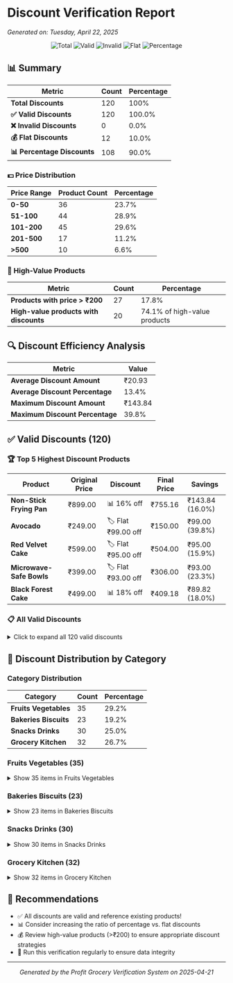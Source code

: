 # Discount Verification Report

*Generated on: Tuesday, April 22, 2025*

<div align="center">

![Total](https://img.shields.io/badge/Total%20Discounts-120-blue)
![Valid](https://img.shields.io/badge/Valid-120-success)
![Invalid](https://img.shields.io/badge/Invalid-0-success)
![Flat](https://img.shields.io/badge/Flat%20Discounts-12-orange)
![Percentage](https://img.shields.io/badge/Percentage%20Discounts-108-purple)

</div>

## 📊 Summary

| Metric | Count | Percentage |
| ------ | ----- | ---------- |
| **Total Discounts** | 120 | 100% |
| **✅ Valid Discounts** | 120 | 100.0% |
| **❌ Invalid Discounts** | 0 | 0.0% |
| **💰 Flat Discounts** | 12 | 10.0% |
| **📊 Percentage Discounts** | 108 | 90.0% |

### 💵 Price Distribution

| Price Range | Product Count | Percentage |
| ----------- | ------------- | ---------- |
| **0-50** | 36 | 23.7% |
| **51-100** | 44 | 28.9% |
| **101-200** | 45 | 29.6% |
| **201-500** | 17 | 11.2% |
| **>500** | 10 | 6.6% |

### 💎 High-Value Products

| Metric | Count | Percentage |
| ------ | ----- | ---------- |
| **Products with price > ₹200** | 27 | 17.8% |
| **High-value products with discounts** | 20 | 74.1% of high-value products |

## 🔍 Discount Efficiency Analysis

| Metric | Value |
| ------ | ----- |
| **Average Discount Amount** | ₹20.93 |
| **Average Discount Percentage** | 13.4% |
| **Maximum Discount Amount** | ₹143.84 |
| **Maximum Discount Percentage** | 39.8% |

## ✅ Valid Discounts (120)

### 🏆 Top 5 Highest Discount Products

| Product | Original Price | Discount | Final Price | Savings |
| ------- | -------------- | -------- | ----------- | ------- |
| **Non-Stick Frying Pan** | ₹899.00 | 📊 16% off | ₹755.16 | ₹143.84 (16.0%) |
| **Avocado** | ₹249.00 | 🏷️ Flat ₹99.00 off | ₹150.00 | ₹99.00 (39.8%) |
| **Red Velvet Cake** | ₹599.00 | 🏷️ Flat ₹95.00 off | ₹504.00 | ₹95.00 (15.9%) |
| **Microwave-Safe Bowls** | ₹399.00 | 🏷️ Flat ₹93.00 off | ₹306.00 | ₹93.00 (23.3%) |
| **Black Forest Cake** | ₹499.00 | 📊 18% off | ₹409.18 | ₹89.82 (18.0%) |

### 📋 All Valid Discounts

<details>
<summary>Click to expand all 120 valid discounts</summary>

| Product | Original Price | Discount | Final Price | Savings | Category |
| ------- | -------------- | -------- | ----------- | ------- | -------- |
| **Potatoes** | ₹29.00 | 📊 14% off | ₹24.94 | ₹4.06 (14.0%) | fruits_vegetables/fr... |
| **Strawberry Pastry** | ₹80.00 | 📊 10% off | ₹72.00 | ₹8.00 (10.0%) | bakeries_biscuits/ca... |
| **Green Beans** | ₹59.00 | 📊 18% off | ₹48.38 | ₹10.62 (18.0%) | fruits_vegetables/fr... |
| **Orange Soda** | ₹35.00 | 📊 7% off | ₹32.55 | ₹2.45 (7.0%) | snacks_drinks/soft_d... |
| **Lemon Iced Tea** | ₹35.00 | 📊 20% off | ₹28.00 | ₹7.00 (20.0%) | snacks_drinks/drinks... |
| **Canned Pineapple Slices** | ₹145.00 | 📊 9% off | ₹131.95 | ₹13.05 (9.0%) | grocery_kitchen/vege... |
| **Kulfi Sticks** | ₹120.00 | 📊 18% off | ₹98.40 | ₹21.60 (18.0%) | snacks_drinks/ice_cr... |
| **Avocado** | ₹249.00 | 🏷️ ₹99.00 off | ₹150.00 | ₹99.00 (39.8%) | fruits_vegetables/ex... |
| **Non-Stick Frying Pan** | ₹899.00 | 📊 16% off | ₹755.16 | ₹143.84 (16.0%) | grocery_kitchen/kitc... |
| **Salad Mix** | ₹69.00 | 📊 8% off | ₹63.48 | ₹5.52 (8.0%) | fruits_vegetables/cu... |
| **Tomatoes** | ₹39.00 | 📊 14% off | ₹33.54 | ₹5.46 (14.0%) | fruits_vegetables/fr... |
| **Organic Banana** | ₹89.00 | 📊 19% off | ₹72.09 | ₹16.91 (19.0%) | fruits_vegetables/or... |
| **Mixed Berries** | ₹149.00 | 📊 18% off | ₹122.18 | ₹26.82 (18.0%) | fruits_vegetables/cu... |
| **Garam Masala** | ₹85.00 | 📊 8% off | ₹78.20 | ₹6.80 (8.0%) | grocery_kitchen/oil_... |
| **Multigrain Atta** | ₹250.00 | 🏷️ ₹67.00 off | ₹183.00 | ₹67.00 (26.8%) | grocery_kitchen/atta... |
| **Chocolate Chip Cookies** | ₹120.00 | 📊 5% off | ₹114.00 | ₹6.00 (5.0%) | bakeries_biscuits/ba... |
| **Instant Idli Mix** | ₹85.00 | 📊 7% off | ₹79.05 | ₹5.95 (7.0%) | grocery_kitchen/inst... |
| **Peanut Butter - Crunchy** | ₹249.00 | 📊 11% off | ₹221.61 | ₹27.39 (11.0%) | grocery_kitchen/sauc... |
| **Oatmeal Raisin Cookies** | ₹120.00 | 📊 16% off | ₹100.80 | ₹19.20 (16.0%) | bakeries_biscuits/co... |
| **Oranges** | ₹89.00 | 📊 14% off | ₹76.54 | ₹12.46 (14.0%) | fruits_vegetables/fr... |
| **Grapes - Green** | ₹159.00 | 📊 11% off | ₹141.51 | ₹17.49 (11.0%) | fruits_vegetables/fr... |
| **Masala Tea** | ₹249.00 | 🏷️ ₹81.00 off | ₹168.00 | ₹81.00 (32.5%) | snacks_drinks/tea_co... |
| **Assorted Tea Cookies** | ₹160.00 | 📊 9% off | ₹145.60 | ₹14.40 (9.0%) | bakeries_biscuits/te... |
| **Oats** | ₹195.00 | 📊 17% off | ₹161.85 | ₹33.15 (17.0%) | grocery_kitchen/dry_... |
| **Dragon Fruit** | ₹149.00 | 📊 10% off | ₹134.10 | ₹14.90 (10.0%) | fruits_vegetables/ex... |
| **Aloo Bhujia** | ₹85.00 | 📊 17% off | ₹70.55 | ₹14.45 (17.0%) | snacks_drinks/chips_... |
| **Red Cabbage** | ₹79.00 | 📊 5% off | ₹75.05 | ₹3.95 (5.0%) | fruits_vegetables/ex... |
| **Classic Salted Potato Chi...** | ₹40.00 | 📊 15% off | ₹34.00 | ₹6.00 (15.0%) | snacks_drinks/chips_... |
| **Filter Coffee Powder** | ₹180.00 | 📊 5% off | ₹171.00 | ₹9.00 (5.0%) | snacks_drinks/tea_co... |
| **Kiwi** | ₹199.00 | 📊 20% off | ₹159.20 | ₹39.80 (20.0%) | fruits_vegetables/ex... |
| **Energy Drink - Original** | ₹95.00 | 📊 5% off | ₹90.25 | ₹4.75 (5.0%) | snacks_drinks/energy... |
| **Tomato Ketchup** | ₹120.00 | 📊 5% off | ₹114.00 | ₹6.00 (5.0%) | grocery_kitchen/sauc... |
| **Chocolate Fudge Brownie** | ₹299.00 | 🏷️ ₹59.00 off | ₹240.00 | ₹59.00 (19.7%) | snacks_drinks/ice_cr... |
| **Green Tea** | ₹199.00 | 📊 7% off | ₹185.07 | ₹13.93 (7.0%) | snacks_drinks/tea_co... |
| **Chilli Powder** | ₹149.00 | 📊 19% off | ₹120.69 | ₹28.31 (19.0%) | grocery_kitchen/oil_... |
| **Whole Wheat Burger Buns** | ₹55.00 | 📊 13% off | ₹47.85 | ₹7.15 (13.0%) | bakeries_biscuits/bu... |
| **Mini Cheese Croissants** | ₹150.00 | 📊 5% off | ₹142.50 | ₹7.50 (5.0%) | bakeries_biscuits/ba... |
| **Sona Masoori Rice** | ₹140.00 | 📊 11% off | ₹124.60 | ₹15.40 (11.0%) | grocery_kitchen/atta... |
| **Ginger** | ₹39.00 | 📊 16% off | ₹32.76 | ₹6.24 (16.0%) | fruits_vegetables/he... |
| **Mixed Fruit Jam** | ₹155.00 | 📊 9% off | ₹141.05 | ₹13.95 (9.0%) | grocery_kitchen/sauc... |
| **Belgian Chocolate Chunk C...** | ₹299.00 | 📊 8% off | ₹275.08 | ₹23.92 (8.0%) | bakeries_biscuits/pr... |
| **Chopped Onions** | ₹39.00 | 📊 19% off | ₹31.59 | ₹7.41 (19.0%) | fruits_vegetables/cu... |
| **Gulkand** | ₹149.00 | 📊 19% off | ₹120.69 | ₹28.31 (19.0%) | snacks_drinks/paan_c... |
| **Kitchen Knife Set** | ₹699.00 | 🏷️ ₹87.00 off | ₹612.00 | ₹87.00 (12.4%) | grocery_kitchen/kitc... |
| **Elaichi Rusk** | ₹55.00 | 📊 15% off | ₹46.75 | ₹8.25 (15.0%) | bakeries_biscuits/te... |
| **Frozen Green Peas** | ₹85.00 | 📊 11% off | ₹75.65 | ₹9.35 (11.0%) | grocery_kitchen/vege... |
| **Refined Sunflower Oil** | ₹180.00 | 📊 8% off | ₹165.60 | ₹14.40 (8.0%) | grocery_kitchen/oil_... |
| **Mukhwas Mix** | ₹65.00 | 📊 10% off | ₹58.50 | ₹6.50 (10.0%) | snacks_drinks/paan_c... |
| **Jeera Soda** | ₹30.00 | 📊 7% off | ₹27.90 | ₹2.10 (7.0%) | snacks_drinks/soft_d... |
| **Black Forest Cake** | ₹499.00 | 📊 18% off | ₹409.18 | ₹89.82 (18.0%) | bakeries_biscuits/ca... |
| **Supari Mix** | ₹99.00 | 📊 8% off | ₹91.08 | ₹7.92 (8.0%) | snacks_drinks/paan_c... |
| **Butter Shortbread** | ₹140.00 | 📊 8% off | ₹128.80 | ₹11.20 (8.0%) | bakeries_biscuits/co... |
| **Instant Noodles** | ₹90.00 | 📊 15% off | ₹76.50 | ₹13.50 (15.0%) | grocery_kitchen/inst... |
| **Toilet Cleaner** | ₹109.00 | 📊 9% off | ₹99.19 | ₹9.81 (9.0%) | grocery_kitchen/clea... |
| **Toor Dal** | ₹150.00 | 📊 16% off | ₹126.00 | ₹24.00 (16.0%) | grocery_kitchen/atta... |
| **Sugar-Free Vanilla** | ₹199.00 | 📊 10% off | ₹179.10 | ₹19.90 (10.0%) | snacks_drinks/ice_cr... |
| **Organic Tomatoes** | ₹69.00 | 📊 7% off | ₹64.17 | ₹4.83 (7.0%) | fruits_vegetables/or... |
| **Dehydrated Onions** | ₹79.00 | 📊 20% off | ₹63.20 | ₹15.80 (20.0%) | grocery_kitchen/vege... |
| **Meetha Paan** | ₹30.00 | 📊 6% off | ₹28.20 | ₹1.80 (6.0%) | snacks_drinks/paan_c... |
| **Basmati Rice** | ₹180.00 | 📊 18% off | ₹147.60 | ₹32.40 (18.0%) | grocery_kitchen/atta... |
| **Glass Storage Containers** | ₹549.00 | 🏷️ ₹51.00 off | ₹498.00 | ₹51.00 (9.3%) | grocery_kitchen/kitc... |
| **Broccoli** | ₹129.00 | 📊 7% off | ₹119.97 | ₹9.03 (7.0%) | fruits_vegetables/ex... |
| **Milk Chocolate Bar** | ₹40.00 | 📊 13% off | ₹34.80 | ₹5.20 (13.0%) | snacks_drinks/sweets... |
| **Cashews** | ₹699.00 | 📊 10% off | ₹629.10 | ₹69.90 (10.0%) | grocery_kitchen/dry_... |
| **Milk Rusk** | ₹50.00 | 📊 11% off | ₹44.50 | ₹5.50 (11.0%) | bakeries_biscuits/ru... |
| **Vanilla Cream Sandwich Bi...** | ₹35.00 | 📊 18% off | ₹28.70 | ₹6.30 (18.0%) | bakeries_biscuits/cr... |
| **Fruit Sorbet Mix** | ₹249.00 | 🏷️ ₹23.00 off | ₹226.00 | ₹23.00 (9.2%) | snacks_drinks/ice_cr... |
| **Assorted Toffees** | ₹99.00 | 📊 18% off | ₹81.18 | ₹17.82 (18.0%) | snacks_drinks/sweets... |
| **Garlic Bread Buns** | ₹65.00 | 📊 18% off | ₹53.30 | ₹11.70 (18.0%) | bakeries_biscuits/bu... |
| **Mixture** | ₹95.00 | 📊 18% off | ₹77.90 | ₹17.10 (18.0%) | snacks_drinks/chips_... |
| **Orange Juice** | ₹110.00 | 📊 8% off | ₹101.20 | ₹8.80 (8.0%) | snacks_drinks/drinks... |
| **Basil** | ₹49.00 | 📊 6% off | ₹46.06 | ₹2.94 (6.0%) | fruits_vegetables/he... |
| **Cup Noodles** | ₹45.00 | 📊 8% off | ₹41.40 | ₹3.60 (8.0%) | grocery_kitchen/inst... |
| **Dishwashing Liquid** | ₹99.00 | 📊 5% off | ₹94.05 | ₹4.95 (5.0%) | grocery_kitchen/clea... |
| **Coconut Slices** | ₹59.00 | 📊 12% off | ₹51.92 | ₹7.08 (12.0%) | fruits_vegetables/cu... |
| **Multigrain Hot Dog Buns** | ₹70.00 | 📊 16% off | ₹58.80 | ₹11.20 (16.0%) | bakeries_biscuits/bu... |
| **Bananas** | ₹49.00 | 📊 15% off | ₹41.65 | ₹7.35 (15.0%) | fruits_vegetables/fr... |
| **Stainless Steel Pressure ...** | ₹1499.00 | 🏷️ ₹35.00 off | ₹1464.00 | ₹35.00 (2.3%) | grocery_kitchen/kitc... |
| **Zucchini** | ₹99.00 | 📊 12% off | ₹87.12 | ₹11.88 (12.0%) | fruits_vegetables/ex... |
| **Floor Cleaner** | ₹189.00 | 📊 19% off | ₹153.09 | ₹35.91 (19.0%) | grocery_kitchen/clea... |
| **Coconut Cookies** | ₹120.00 | 📊 19% off | ₹97.20 | ₹22.80 (19.0%) | bakeries_biscuits/te... |
| **Olive Oil - Extra Virgin** | ₹749.00 | 📊 11% off | ₹666.61 | ₹82.39 (11.0%) | grocery_kitchen/oil_... |
| **Stir Fry Vegetable Mix** | ₹99.00 | 📊 15% off | ₹84.15 | ₹14.85 (15.0%) | fruits_vegetables/cu... |
| **Grated Coconut** | ₹49.00 | 📊 20% off | ₹39.20 | ₹9.80 (20.0%) | fruits_vegetables/cu... |
| **Organic Apples** | ₹199.00 | 📊 18% off | ₹163.18 | ₹35.82 (18.0%) | fruits_vegetables/or... |
| **Almond Biscotti** | ₹180.00 | 📊 10% off | ₹162.00 | ₹18.00 (10.0%) | bakeries_biscuits/co... |
| **Curry Leaves** | ₹15.00 | 📊 11% off | ₹13.35 | ₹1.65 (11.0%) | fruits_vegetables/he... |
| **Mayonnaise** | ₹169.00 | 📊 12% off | ₹148.72 | ₹20.28 (12.0%) | grocery_kitchen/sauc... |
| **Chocolate Paan** | ₹45.00 | 📊 15% off | ₹38.25 | ₹6.75 (15.0%) | snacks_drinks/paan_c... |
| **Red Velvet Cake** | ₹599.00 | 🏷️ ₹95.00 off | ₹504.00 | ₹95.00 (15.9%) | bakeries_biscuits/ca... |
| **Organic Spinach** | ₹49.00 | 📊 19% off | ₹39.69 | ₹9.31 (19.0%) | fruits_vegetables/or... |
| **Natural Energy Drink** | ₹85.00 | 📊 11% off | ₹75.65 | ₹9.35 (11.0%) | snacks_drinks/energy... |
| **Macadamia Nut Cookies** | ₹350.00 | 📊 12% off | ₹308.00 | ₹42.00 (12.0%) | bakeries_biscuits/pr... |
| **Coffee Cream Sandwich** | ₹50.00 | 📊 8% off | ₹46.00 | ₹4.00 (8.0%) | bakeries_biscuits/cr... |
| **Strawberry Cream Biscuits** | ₹45.00 | 📊 18% off | ₹36.90 | ₹8.10 (18.0%) | bakeries_biscuits/cr... |
| **Cheese Nachos** | ₹60.00 | 📊 13% off | ₹52.20 | ₹7.80 (13.0%) | snacks_drinks/chips_... |
| **Onions** | ₹35.00 | 📊 16% off | ₹29.40 | ₹5.60 (16.0%) | fruits_vegetables/fr... |
| **Thai Guava** | ₹89.00 | 📊 19% off | ₹72.09 | ₹16.91 (19.0%) | fruits_vegetables/ex... |
| **Chocolate Malt Drink** | ₹349.00 | 📊 11% off | ₹310.61 | ₹38.39 (11.0%) | snacks_drinks/tea_co... |
| **Carrots** | ₹49.00 | 📊 8% off | ₹45.08 | ₹3.92 (8.0%) | fruits_vegetables/fr... |
| **Ready-to-Eat Dal Makhani** | ₹149.00 | 📊 15% off | ₹126.65 | ₹22.35 (15.0%) | grocery_kitchen/inst... |
| **Power Shots** | ₹65.00 | 📊 9% off | ₹59.15 | ₹5.85 (9.0%) | snacks_drinks/energy... |
| **Mixed Fruit Juice** | ₹99.00 | 📊 9% off | ₹90.09 | ₹8.91 (9.0%) | snacks_drinks/drinks... |
| **Gulab Jamun** | ₹299.00 | 🏷️ ₹44.00 off | ₹255.00 | ₹44.00 (14.7%) | snacks_drinks/sweets... |
| **Passion Fruit** | ₹179.00 | 📊 12% off | ₹157.52 | ₹21.48 (12.0%) | fruits_vegetables/ex... |
| **Diced Vegetables Mix** | ₹79.00 | 📊 19% off | ₹63.99 | ₹15.01 (19.0%) | fruits_vegetables/cu... |
| **Fruit Salad Mix** | ₹89.00 | 📊 18% off | ₹72.98 | ₹16.02 (18.0%) | fruits_vegetables/cu... |
| **Frozen Mixed Vegetables** | ₹129.00 | 📊 12% off | ₹113.52 | ₹15.48 (12.0%) | grocery_kitchen/vege... |
| **Diet Cola** | ₹45.00 | 📊 19% off | ₹36.45 | ₹8.55 (19.0%) | snacks_drinks/soft_d... |
| **Cherry Tomatoes** | ₹109.00 | 📊 12% off | ₹95.92 | ₹13.08 (12.0%) | fruits_vegetables/ex... |
| **Fresh Coriander** | ₹19.00 | 📊 17% off | ₹15.77 | ₹3.23 (17.0%) | fruits_vegetables/he... |
| **Classic Wheat Rusk** | ₹45.00 | 📊 19% off | ₹36.45 | ₹8.55 (19.0%) | bakeries_biscuits/ru... |
| **Frozen Sweet Corn** | ₹99.00 | 📊 15% off | ₹84.15 | ₹14.85 (15.0%) | grocery_kitchen/vege... |
| **Organic Carrots** | ₹79.00 | 📊 11% off | ₹70.31 | ₹8.69 (11.0%) | fruits_vegetables/or... |
| **Spinach & Corn Puffs** | ₹80.00 | 📊 11% off | ₹71.20 | ₹8.80 (11.0%) | bakeries_biscuits/ba... |
| **Pistachio Rose Shortbread** | ₹320.00 | 🏷️ ₹49.00 off | ₹271.00 | ₹49.00 (15.3%) | bakeries_biscuits/pr... |
| **Mint Leaves** | ₹25.00 | 📊 15% off | ₹21.25 | ₹3.75 (15.0%) | fruits_vegetables/he... |
| **Microwave-Safe Bowls** | ₹399.00 | 🏷️ ₹93.00 off | ₹306.00 | ₹93.00 (23.3%) | grocery_kitchen/kitc... |
| **Ready-to-Serve Palak Pane...** | ₹169.00 | 📊 12% off | ₹148.72 | ₹20.28 (12.0%) | grocery_kitchen/inst... |
| **Banana Chips** | ₹70.00 | 📊 13% off | ₹60.90 | ₹9.10 (13.0%) | snacks_drinks/chips_... |

</details>

## 📂 Discount Distribution by Category

### Category Distribution

| Category | Count | Percentage |
| -------- | ----- | ---------- |
| **Fruits Vegetables** | 35 | 29.2% |
| **Bakeries Biscuits** | 23 | 19.2% |
| **Snacks Drinks** | 30 | 25.0% |
| **Grocery Kitchen** | 32 | 26.7% |

### Fruits Vegetables (35)

<details>
<summary>Show 35 items in Fruits Vegetables</summary>

| Product | Original Price | Discount | Final Price | Savings | Valid Until |
| ------- | -------------- | -------- | ----------- | ------- | ----------- |
| **Potatoes** | ₹29.00 | 📊 14% off | ₹24.94 | ₹4.06 (14.0%) | 2025-04-23 |
| **Green Beans** | ₹59.00 | 📊 18% off | ₹48.38 | ₹10.62 (18.0%) | 2025-05-01 |
| **Avocado** | ₹249.00 | 🏷️ ₹99.00 off | ₹150.00 | ₹99.00 (39.8%) | 2025-05-04 |
| **Salad Mix** | ₹69.00 | 📊 8% off | ₹63.48 | ₹5.52 (8.0%) | 2025-05-09 |
| **Tomatoes** | ₹39.00 | 📊 14% off | ₹33.54 | ₹5.46 (14.0%) | 2025-05-13 |
| **Organic Banana** | ₹89.00 | 📊 19% off | ₹72.09 | ₹16.91 (19.0%) | 2025-04-26 |
| **Mixed Berries** | ₹149.00 | 📊 18% off | ₹122.18 | ₹26.82 (18.0%) | 2025-05-18 |
| **Oranges** | ₹89.00 | 📊 14% off | ₹76.54 | ₹12.46 (14.0%) | 2025-05-11 |
| **Grapes - Green** | ₹159.00 | 📊 11% off | ₹141.51 | ₹17.49 (11.0%) | 2025-05-20 |
| **Dragon Fruit** | ₹149.00 | 📊 10% off | ₹134.10 | ₹14.90 (10.0%) | 2025-05-16 |
| **Red Cabbage** | ₹79.00 | 📊 5% off | ₹75.05 | ₹3.95 (5.0%) | 2025-05-10 |
| **Kiwi** | ₹199.00 | 📊 20% off | ₹159.20 | ₹39.80 (20.0%) | 2025-05-05 |
| **Ginger** | ₹39.00 | 📊 16% off | ₹32.76 | ₹6.24 (16.0%) | 2025-04-22 |
| **Chopped Onions** | ₹39.00 | 📊 19% off | ₹31.59 | ₹7.41 (19.0%) | 2025-05-06 |
| **Organic Tomatoes** | ₹69.00 | 📊 7% off | ₹64.17 | ₹4.83 (7.0%) | 2025-04-24 |
| **Broccoli** | ₹129.00 | 📊 7% off | ₹119.97 | ₹9.03 (7.0%) | 2025-04-30 |
| **Basil** | ₹49.00 | 📊 6% off | ₹46.06 | ₹2.94 (6.0%) | 2025-05-01 |
| **Coconut Slices** | ₹59.00 | 📊 12% off | ₹51.92 | ₹7.08 (12.0%) | 2025-05-20 |
| **Bananas** | ₹49.00 | 📊 15% off | ₹41.65 | ₹7.35 (15.0%) | 2025-05-07 |
| **Zucchini** | ₹99.00 | 📊 12% off | ₹87.12 | ₹11.88 (12.0%) | 2025-04-24 |
| **Stir Fry Vegetable Mix** | ₹99.00 | 📊 15% off | ₹84.15 | ₹14.85 (15.0%) | 2025-04-22 |
| **Grated Coconut** | ₹49.00 | 📊 20% off | ₹39.20 | ₹9.80 (20.0%) | 2025-04-25 |
| **Organic Apples** | ₹199.00 | 📊 18% off | ₹163.18 | ₹35.82 (18.0%) | 2025-05-02 |
| **Curry Leaves** | ₹15.00 | 📊 11% off | ₹13.35 | ₹1.65 (11.0%) | 2025-05-19 |
| **Organic Spinach** | ₹49.00 | 📊 19% off | ₹39.69 | ₹9.31 (19.0%) | 2025-04-23 |
| **Onions** | ₹35.00 | 📊 16% off | ₹29.40 | ₹5.60 (16.0%) | 2025-04-22 |
| **Thai Guava** | ₹89.00 | 📊 19% off | ₹72.09 | ₹16.91 (19.0%) | 2025-04-30 |
| **Carrots** | ₹49.00 | 📊 8% off | ₹45.08 | ₹3.92 (8.0%) | 2025-04-27 |
| **Passion Fruit** | ₹179.00 | 📊 12% off | ₹157.52 | ₹21.48 (12.0%) | 2025-05-17 |
| **Diced Vegetables Mix** | ₹79.00 | 📊 19% off | ₹63.99 | ₹15.01 (19.0%) | 2025-05-15 |
| **Fruit Salad Mix** | ₹89.00 | 📊 18% off | ₹72.98 | ₹16.02 (18.0%) | 2025-04-29 |
| **Cherry Tomatoes** | ₹109.00 | 📊 12% off | ₹95.92 | ₹13.08 (12.0%) | 2025-05-04 |
| **Fresh Coriander** | ₹19.00 | 📊 17% off | ₹15.77 | ₹3.23 (17.0%) | 2025-04-25 |
| **Organic Carrots** | ₹79.00 | 📊 11% off | ₹70.31 | ₹8.69 (11.0%) | 2025-04-22 |
| **Mint Leaves** | ₹25.00 | 📊 15% off | ₹21.25 | ₹3.75 (15.0%) | 2025-05-17 |

</details>

### Bakeries Biscuits (23)

<details>
<summary>Show 23 items in Bakeries Biscuits</summary>

| Product | Original Price | Discount | Final Price | Savings | Valid Until |
| ------- | -------------- | -------- | ----------- | ------- | ----------- |
| **Strawberry Pastry** | ₹80.00 | 📊 10% off | ₹72.00 | ₹8.00 (10.0%) | 2025-04-30 |
| **Chocolate Chip Cookies** | ₹120.00 | 📊 5% off | ₹114.00 | ₹6.00 (5.0%) | 2025-05-14 |
| **Oatmeal Raisin Cookies** | ₹120.00 | 📊 16% off | ₹100.80 | ₹19.20 (16.0%) | 2025-04-26 |
| **Assorted Tea Cookies** | ₹160.00 | 📊 9% off | ₹145.60 | ₹14.40 (9.0%) | 2025-05-12 |
| **Whole Wheat Burger Buns** | ₹55.00 | 📊 13% off | ₹47.85 | ₹7.15 (13.0%) | 2025-05-15 |
| **Mini Cheese Croissants** | ₹150.00 | 📊 5% off | ₹142.50 | ₹7.50 (5.0%) | 2025-05-03 |
| **Belgian Chocolate Chunk C...** | ₹299.00 | 📊 8% off | ₹275.08 | ₹23.92 (8.0%) | 2025-05-02 |
| **Elaichi Rusk** | ₹55.00 | 📊 15% off | ₹46.75 | ₹8.25 (15.0%) | 2025-04-23 |
| **Black Forest Cake** | ₹499.00 | 📊 18% off | ₹409.18 | ₹89.82 (18.0%) | 2025-05-03 |
| **Butter Shortbread** | ₹140.00 | 📊 8% off | ₹128.80 | ₹11.20 (8.0%) | 2025-04-26 |
| **Milk Rusk** | ₹50.00 | 📊 11% off | ₹44.50 | ₹5.50 (11.0%) | 2025-05-06 |
| **Vanilla Cream Sandwich Bi...** | ₹35.00 | 📊 18% off | ₹28.70 | ₹6.30 (18.0%) | 2025-05-02 |
| **Garlic Bread Buns** | ₹65.00 | 📊 18% off | ₹53.30 | ₹11.70 (18.0%) | 2025-05-19 |
| **Multigrain Hot Dog Buns** | ₹70.00 | 📊 16% off | ₹58.80 | ₹11.20 (16.0%) | 2025-04-23 |
| **Coconut Cookies** | ₹120.00 | 📊 19% off | ₹97.20 | ₹22.80 (19.0%) | 2025-05-17 |
| **Almond Biscotti** | ₹180.00 | 📊 10% off | ₹162.00 | ₹18.00 (10.0%) | 2025-05-19 |
| **Red Velvet Cake** | ₹599.00 | 🏷️ ₹95.00 off | ₹504.00 | ₹95.00 (15.9%) | 2025-05-08 |
| **Macadamia Nut Cookies** | ₹350.00 | 📊 12% off | ₹308.00 | ₹42.00 (12.0%) | 2025-05-11 |
| **Coffee Cream Sandwich** | ₹50.00 | 📊 8% off | ₹46.00 | ₹4.00 (8.0%) | 2025-04-26 |
| **Strawberry Cream Biscuits** | ₹45.00 | 📊 18% off | ₹36.90 | ₹8.10 (18.0%) | 2025-05-21 |
| **Classic Wheat Rusk** | ₹45.00 | 📊 19% off | ₹36.45 | ₹8.55 (19.0%) | 2025-04-24 |
| **Spinach & Corn Puffs** | ₹80.00 | 📊 11% off | ₹71.20 | ₹8.80 (11.0%) | 2025-05-02 |
| **Pistachio Rose Shortbread** | ₹320.00 | 🏷️ ₹49.00 off | ₹271.00 | ₹49.00 (15.3%) | 2025-05-04 |

</details>

### Snacks Drinks (30)

<details>
<summary>Show 30 items in Snacks Drinks</summary>

| Product | Original Price | Discount | Final Price | Savings | Valid Until |
| ------- | -------------- | -------- | ----------- | ------- | ----------- |
| **Orange Soda** | ₹35.00 | 📊 7% off | ₹32.55 | ₹2.45 (7.0%) | 2025-05-11 |
| **Lemon Iced Tea** | ₹35.00 | 📊 20% off | ₹28.00 | ₹7.00 (20.0%) | 2025-05-12 |
| **Kulfi Sticks** | ₹120.00 | 📊 18% off | ₹98.40 | ₹21.60 (18.0%) | 2025-05-09 |
| **Masala Tea** | ₹249.00 | 🏷️ ₹81.00 off | ₹168.00 | ₹81.00 (32.5%) | 2025-04-27 |
| **Aloo Bhujia** | ₹85.00 | 📊 17% off | ₹70.55 | ₹14.45 (17.0%) | 2025-05-05 |
| **Classic Salted Potato Chi...** | ₹40.00 | 📊 15% off | ₹34.00 | ₹6.00 (15.0%) | 2025-05-19 |
| **Filter Coffee Powder** | ₹180.00 | 📊 5% off | ₹171.00 | ₹9.00 (5.0%) | 2025-04-27 |
| **Energy Drink - Original** | ₹95.00 | 📊 5% off | ₹90.25 | ₹4.75 (5.0%) | 2025-04-28 |
| **Chocolate Fudge Brownie** | ₹299.00 | 🏷️ ₹59.00 off | ₹240.00 | ₹59.00 (19.7%) | 2025-04-26 |
| **Green Tea** | ₹199.00 | 📊 7% off | ₹185.07 | ₹13.93 (7.0%) | 2025-05-10 |
| **Gulkand** | ₹149.00 | 📊 19% off | ₹120.69 | ₹28.31 (19.0%) | 2025-05-07 |
| **Mukhwas Mix** | ₹65.00 | 📊 10% off | ₹58.50 | ₹6.50 (10.0%) | 2025-04-27 |
| **Jeera Soda** | ₹30.00 | 📊 7% off | ₹27.90 | ₹2.10 (7.0%) | 2025-04-22 |
| **Supari Mix** | ₹99.00 | 📊 8% off | ₹91.08 | ₹7.92 (8.0%) | 2025-05-16 |
| **Sugar-Free Vanilla** | ₹199.00 | 📊 10% off | ₹179.10 | ₹19.90 (10.0%) | 2025-05-10 |
| **Meetha Paan** | ₹30.00 | 📊 6% off | ₹28.20 | ₹1.80 (6.0%) | 2025-05-05 |
| **Milk Chocolate Bar** | ₹40.00 | 📊 13% off | ₹34.80 | ₹5.20 (13.0%) | 2025-04-23 |
| **Fruit Sorbet Mix** | ₹249.00 | 🏷️ ₹23.00 off | ₹226.00 | ₹23.00 (9.2%) | 2025-05-05 |
| **Assorted Toffees** | ₹99.00 | 📊 18% off | ₹81.18 | ₹17.82 (18.0%) | 2025-05-20 |
| **Mixture** | ₹95.00 | 📊 18% off | ₹77.90 | ₹17.10 (18.0%) | 2025-05-12 |
| **Orange Juice** | ₹110.00 | 📊 8% off | ₹101.20 | ₹8.80 (8.0%) | 2025-04-22 |
| **Chocolate Paan** | ₹45.00 | 📊 15% off | ₹38.25 | ₹6.75 (15.0%) | 2025-05-20 |
| **Natural Energy Drink** | ₹85.00 | 📊 11% off | ₹75.65 | ₹9.35 (11.0%) | 2025-04-30 |
| **Cheese Nachos** | ₹60.00 | 📊 13% off | ₹52.20 | ₹7.80 (13.0%) | 2025-04-23 |
| **Chocolate Malt Drink** | ₹349.00 | 📊 11% off | ₹310.61 | ₹38.39 (11.0%) | 2025-04-29 |
| **Power Shots** | ₹65.00 | 📊 9% off | ₹59.15 | ₹5.85 (9.0%) | 2025-05-03 |
| **Mixed Fruit Juice** | ₹99.00 | 📊 9% off | ₹90.09 | ₹8.91 (9.0%) | 2025-05-06 |
| **Gulab Jamun** | ₹299.00 | 🏷️ ₹44.00 off | ₹255.00 | ₹44.00 (14.7%) | 2025-05-11 |
| **Diet Cola** | ₹45.00 | 📊 19% off | ₹36.45 | ₹8.55 (19.0%) | 2025-05-13 |
| **Banana Chips** | ₹70.00 | 📊 13% off | ₹60.90 | ₹9.10 (13.0%) | 2025-05-20 |

</details>

### Grocery Kitchen (32)

<details>
<summary>Show 32 items in Grocery Kitchen</summary>

| Product | Original Price | Discount | Final Price | Savings | Valid Until |
| ------- | -------------- | -------- | ----------- | ------- | ----------- |
| **Canned Pineapple Slices** | ₹145.00 | 📊 9% off | ₹131.95 | ₹13.05 (9.0%) | 2025-04-30 |
| **Non-Stick Frying Pan** | ₹899.00 | 📊 16% off | ₹755.16 | ₹143.84 (16.0%) | 2025-05-19 |
| **Garam Masala** | ₹85.00 | 📊 8% off | ₹78.20 | ₹6.80 (8.0%) | 2025-05-08 |
| **Multigrain Atta** | ₹250.00 | 🏷️ ₹67.00 off | ₹183.00 | ₹67.00 (26.8%) | 2025-05-18 |
| **Instant Idli Mix** | ₹85.00 | 📊 7% off | ₹79.05 | ₹5.95 (7.0%) | 2025-05-14 |
| **Peanut Butter - Crunchy** | ₹249.00 | 📊 11% off | ₹221.61 | ₹27.39 (11.0%) | 2025-04-29 |
| **Oats** | ₹195.00 | 📊 17% off | ₹161.85 | ₹33.15 (17.0%) | 2025-05-16 |
| **Tomato Ketchup** | ₹120.00 | 📊 5% off | ₹114.00 | ₹6.00 (5.0%) | 2025-05-13 |
| **Chilli Powder** | ₹149.00 | 📊 19% off | ₹120.69 | ₹28.31 (19.0%) | 2025-05-09 |
| **Sona Masoori Rice** | ₹140.00 | 📊 11% off | ₹124.60 | ₹15.40 (11.0%) | 2025-05-13 |
| **Mixed Fruit Jam** | ₹155.00 | 📊 9% off | ₹141.05 | ₹13.95 (9.0%) | 2025-04-24 |
| **Kitchen Knife Set** | ₹699.00 | 🏷️ ₹87.00 off | ₹612.00 | ₹87.00 (12.4%) | 2025-05-21 |
| **Frozen Green Peas** | ₹85.00 | 📊 11% off | ₹75.65 | ₹9.35 (11.0%) | 2025-05-08 |
| **Refined Sunflower Oil** | ₹180.00 | 📊 8% off | ₹165.60 | ₹14.40 (8.0%) | 2025-05-10 |
| **Instant Noodles** | ₹90.00 | 📊 15% off | ₹76.50 | ₹13.50 (15.0%) | 2025-04-29 |
| **Toilet Cleaner** | ₹109.00 | 📊 9% off | ₹99.19 | ₹9.81 (9.0%) | 2025-05-20 |
| **Toor Dal** | ₹150.00 | 📊 16% off | ₹126.00 | ₹24.00 (16.0%) | 2025-05-18 |
| **Dehydrated Onions** | ₹79.00 | 📊 20% off | ₹63.20 | ₹15.80 (20.0%) | 2025-05-20 |
| **Basmati Rice** | ₹180.00 | 📊 18% off | ₹147.60 | ₹32.40 (18.0%) | 2025-05-11 |
| **Glass Storage Containers** | ₹549.00 | 🏷️ ₹51.00 off | ₹498.00 | ₹51.00 (9.3%) | 2025-05-15 |
| **Cashews** | ₹699.00 | 📊 10% off | ₹629.10 | ₹69.90 (10.0%) | 2025-05-17 |
| **Cup Noodles** | ₹45.00 | 📊 8% off | ₹41.40 | ₹3.60 (8.0%) | 2025-05-15 |
| **Dishwashing Liquid** | ₹99.00 | 📊 5% off | ₹94.05 | ₹4.95 (5.0%) | 2025-05-13 |
| **Stainless Steel Pressure ...** | ₹1499.00 | 🏷️ ₹35.00 off | ₹1464.00 | ₹35.00 (2.3%) | 2025-04-30 |
| **Floor Cleaner** | ₹189.00 | 📊 19% off | ₹153.09 | ₹35.91 (19.0%) | 2025-04-27 |
| **Olive Oil - Extra Virgin** | ₹749.00 | 📊 11% off | ₹666.61 | ₹82.39 (11.0%) | 2025-05-19 |
| **Mayonnaise** | ₹169.00 | 📊 12% off | ₹148.72 | ₹20.28 (12.0%) | 2025-04-22 |
| **Ready-to-Eat Dal Makhani** | ₹149.00 | 📊 15% off | ₹126.65 | ₹22.35 (15.0%) | 2025-05-17 |
| **Frozen Mixed Vegetables** | ₹129.00 | 📊 12% off | ₹113.52 | ₹15.48 (12.0%) | 2025-04-22 |
| **Frozen Sweet Corn** | ₹99.00 | 📊 15% off | ₹84.15 | ₹14.85 (15.0%) | 2025-05-17 |
| **Microwave-Safe Bowls** | ₹399.00 | 🏷️ ₹93.00 off | ₹306.00 | ₹93.00 (23.3%) | 2025-04-23 |
| **Ready-to-Serve Palak Pane...** | ₹169.00 | 📊 12% off | ₹148.72 | ₹20.28 (12.0%) | 2025-05-09 |

</details>

## 📝 Recommendations

- ✅ All discounts are valid and reference existing products!
- 📊 Consider increasing the ratio of percentage vs. flat discounts
- 💰 Review high-value products (>₹200) to ensure appropriate discount strategies
- 🔄 Run this verification regularly to ensure data integrity

---

<div align="center">

*Generated by the Profit Grocery Verification System on 2025-04-21*

</div>